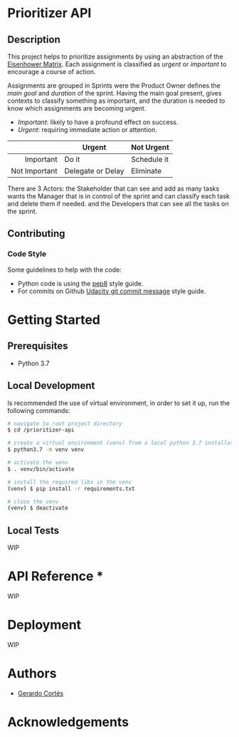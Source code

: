 # Prioritizer API
## Description
This project helps to prioritize assignments by using an abstraction of the [Eisenhower Matrix](https://en.wikipedia.org/wiki/Time_management#The_Eisenhower_Method). Each assignment is classified as _urgent_ or _important_ to encourage a course of action.

Assignments are grouped in Sprints were the Product Owner defines the _main goal_ and _duration_ of the sprint. Having the main goal present, gives contexts to classify something as important, and the duration is needed to know which assignments are becoming urgent.

- _Important_: likely to have a profound effect on success.
- _Urgent_: requiring immediate action or attention.

|               | Urgent            | Not Urgent  |
| ------------: | ----------------- |------------ |
| Important     | Do it             | Schedule it |
| Not Important | Delegate or Delay | Eliminate   |

There are 3 Actors:
the Stakeholder that can see and add as many tasks wants
the Manager that is in control of the sprint and can classify each task and delete them if needed.
and the Developers that can see all the tasks on the sprint.

## Contributing
### Code Style
Some guidelines to help with the code:
- Python code is using the [pep8](https://www.python.org/dev/peps/pep-0008/) style guide.
- For commits on Github [Udacity git commit message](https://udacity.github.io/git-styleguide/) style guide.

# Getting Started

## Prerequisites
- Python 3.7

## Local Development
Is recommended the use of virtual environment, in order to set it up, run the following commands:
```sh
# navigate to root project directory
$ cd /prioritizer-api

# create a virtual environment (venv) from a local python 3.7 installation
$ python3.7 -m venv venv

# activate the venv
$ . venv/bin/activate

# install the required libs in the venv 
(venv) $ pip install -r requirements.txt

# close the venv
(venv) $ deactivate
```

## Local Tests
WIP

# API Reference *
WIP

# Deployment
WIP

# Authors
- [Gerardo Cortés](mailto:gerardo.cortes.o@gmail.com)

# Acknowledgements
